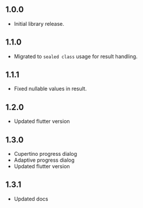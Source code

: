 ## 1.0.0

* Initial library release.

## 1.1.0

* Migrated to `sealed class` usage for result handling.

## 1.1.1

* Fixed nullable values in result.

## 1.2.0

* Updated flutter version

## 1.3.0

* Cupertino progress dialog
* Adaptive progress dialog
* Updated flutter version

## 1.3.1

* Updated docs